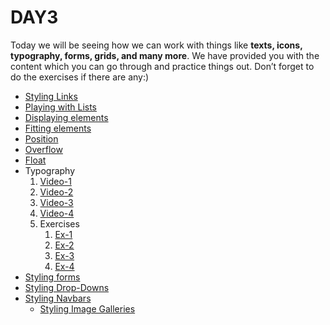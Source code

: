 # DAY3

Today we will be seeing how we can work with things like **texts, icons, typography, forms, grids, and many more**. We have provided you with the content which you can go through and practice things out. Don’t forget to do the exercises if there are any:)

* [Styling Links](https://www.w3schools.com/css/css_link.asp)
* [Playing with Lists](https://www.w3schools.com/css/css_list.asp)
* [Displaying elements](https://www.w3schools.com/css/css_display_visibility.asp)
* [Fitting elements](https://www.w3schools.com/css/css_max-width.asp)
* [Position](https://www.w3schools.com/css/css_positioning.asp)
* [Overflow](https://www.w3schools.com/css/css_overflow.asp)
* [Float](https://www.w3schools.com/css/css_float.asp)
* Typography
    1. [Video-1](https://drive.google.com/file/d/1ynOXNmGG1jb8AKW6FW-O4V9VnN8eUvnI/view?usp=sharing)
    2. [Video-2](https://drive.google.com/file/d/1ynOXNmGG1jb8AKW6FW-O4V9VnN8eUvnI/view?usp=sharing)
    3. [Video-3](https://drive.google.com/file/d/1nlPAaDDSZ8PUzN4vewsAPewrnL-ka9yp/view?usp=sharing)
    4. [Video-4](https://drive.google.com/file/d/1YYWLhj1qvCvZwiGu_03CfmLMy2W1TcsK/view?usp=sharing)
    5. Exercises
        1. [Ex-1](https://www.w3schools.com/css/exercise.asp?filename=exercise_font1)
        2. [Ex-2](https://www.w3schools.com/css/exercise.asp?filename=exercise_font2)
        3. [Ex-3](https://www.w3schools.com/css/exercise.asp?filename=exercise_font3)
        4. [Ex-4](https://www.w3schools.com/css/exercise.asp?filename=exercise_font4)<br>
* [Styling forms](https://www.w3schools.com/css/css_form.asp) 
* [Styling Drop-Downs](https://www.w3schools.com/css/css_dropdowns.asp)
* [Styling Navbars](https://www.w3schools.com/css/css_navbar.asp)
    * [Styling Image Galleries](https://www.w3schools.com/css/css_image_gallery.asp)
